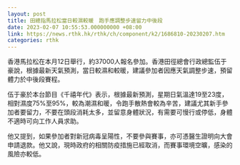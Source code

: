 ```yaml
---
layout: post
title: 田總指馬拉松當日較濕較暖　跑手應調整步速留力中後段
date: 2023-02-07 10:55:53.000000000 +08:00
link: https://news.rthk.hk/rthk/ch/component/k2/1686810-20230207.htm
categories: rthk
---
```


香港馬拉松在本月12日舉行，約37000人報名參加。香港田徑總會行政總監伍于豪說，根據最新天氣預測，當日較濕和較暖，建議參加者因應天氣調整步速，預留體力於中後段賽程。

伍于豪於本台節目《千禧年代》表示，根據最新預測，星期日氣溫達19至23度，相對濕度75%至95%，較為潮濕和暖，令跑手散熱會較為辛苦，建議尤其新手參加者要留力，不要在頭段消耗太多，並留意身體狀況，有需要可慢行或停低，身體不適時可向工作人員求助。

他又提到，如果參加者對新冠病毒呈陽性，不要參與賽事，亦可憑醫生證明向大會申請退款。他又說，現時政府的相關防疫措施已經取消，而賽事環境空曠，感染的風險亦較低。

